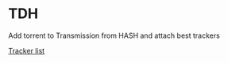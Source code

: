 # TDH

Add torrent to Transmission from HASH and attach best trackers

[Tracker list](https://ngosang.github.io/trackerslist/trackers_all.txt) 
